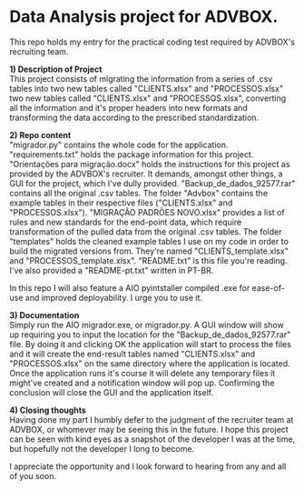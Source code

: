 # Data Analysis project for ADVBOX.

This repo holds my entry for the practical coding test required by ADVBOX's recruiting team.

**1) Description of Project**  
This project consists of migrating the information from a series of .csv tables into two new tables called "CLIENTS.xlsx" and "PROCESSOS.xlsx" two new tables called "CLIENTS.xlsx" and "PROCESSOS.xlsx", converting all the information and it's proper headers into new formats and transforming the data according to the prescribed standardization.

**2) Repo content**  
"migrador.py" contains the whole code for the application.
"requirements.txt" holds the package information for this project.
"Orientações para migração.docx" holds the instructions for this project as provided by the ADVBOX's recruiter. It demands, amongst other things, a GUI for the project, which I've dully provided.
"Backup_de_dados_92577.rar" contains all the original .csv tables.
The folder "Advbox" contains the example tables in their respective files ("CLIENTS.xlsx" and "PROCESSOS.xlsx"). "MIGRAÇÃO PADRÕES NOVO.xlsx" provides a list of rules and new standards for the end-point data, which require transformation of the pulled data from the original .csv tables.
The folder "templates" holds the cleaned example tables I use on my code in order to build the migrated versions from. They're named "CLIENTS_template.xlsx" and "PROCESSOS_template.xlsx".
"README.txt" is this file you're reading. I've also provided a "README-pt.txt" written in PT-BR.

In this repo I will also feature a AIO pyintstaller compiled .exe for ease-of-use and improved deployability. I urge you to use it.

**3) Documentation**  
Simply run the AIO migrador.exe, or migrador.py. A GUI window will show up requiring you to input the location for the "Backup_de_dados_92577.rar" file. By doing it and clicking OK the application will start to process the files and it will create the end-result tables named "CLIENTS.xlsx" and "PROCESSOS.xlsx" on the same directory where the application is located. Once the application runs it's course it will delete any temporary files it might've created and a notification window will pop up. Confirming the conclusion will close the GUI and the application itself.

**4) Closing thoughts**  
Having done my part I humbly defer to the judgment of the recruiter team at ADVBOX, or whomever may be seeing this in the future. I hope this project can be seen with kind eyes as a snapshot of the developer I was at the time, but hopefully not the developer I long to become.

I appreciate the opportunity and I look forward to hearing from any and all of you soon.
